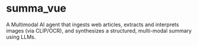 # summa_vue
 A Multimodal AI agent that ingests web articles, extracts and interprets images (via CLIP/OCR), and synthesizes a structured, multi-modal summary using LLMs.
